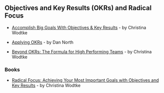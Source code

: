 ## Objectives and Key Results (OKRs) and Radical Focus

- [Accomplish Big Goals With Objectives & Key Results](https://www.slideshare.net/futureinsights/accomplish-big-goals-with-objectives-key-results-christina-wodtke) - by Christina Wodtke

- [Applying OKRs](https://dannorth.net/2017/05/01/applying-okrs/) - by Dan North

- [Beyond OKRs: The Formula for High Performing Teams](http://eleganthack.com/beyond-okrs-the-formula-for-high-performing-teams/) - by Christina Wodtke

### Books

- [Radical Focus: Achieving Your Most Important Goals with Objectives and Key Results](https://www.amazon.com/Radical-Focus-Achieving-Important-Objectives-ebook/dp/B01BFKJA0Y) - by Christina Wodtke
